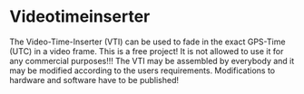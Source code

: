 # Videotimeinserter
The Video-Time-Inserter (VTI) can be used to fade in the exact GPS-Time (UTC) in a video frame. This is a free project!
It is not allowed to use it for any commercial purposes!!! The VTI may be assembled by everybody and it may be modified according to the users requirements. Modifications to hardware and software have to be published!
